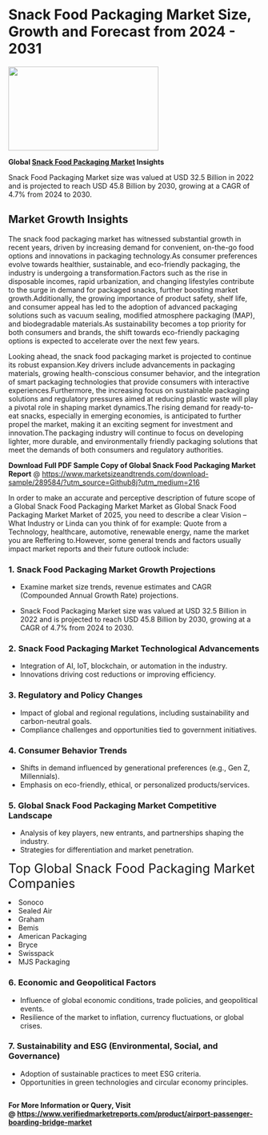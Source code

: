 <H1>Snack Food Packaging Market Size, Growth and Forecast from 2024 - 2031</H1><img class="aligncenter size-medium wp-image-584254" src="https://thirdeyenews.in/wp-content/uploads/2024/09/Global-Market-Research-300x168.jpeg" alt="" width="300" height="168" /><p><strong>Global&nbsp;<a href="https://www.marketsizeandtrends.com/download-sample/289584/?utm_source=Github8j?utm_medium=216">Snack Food Packaging Market</a> Insights</strong></p><p>Snack Food Packaging Market size was valued at USD 32.5 Billion in 2022 and is projected to reach USD 45.8 Billion by 2030, growing at a CAGR of 4.7% from 2024 to 2030.</p><p><h2>Market Growth Insights</h2> <p>The snack food packaging market has witnessed substantial growth in recent years, driven by increasing demand for convenient, on-the-go food options and innovations in packaging technology.As consumer preferences evolve towards healthier, sustainable, and eco-friendly packaging, the industry is undergoing a transformation.Factors such as the rise in disposable incomes, rapid urbanization, and changing lifestyles contribute to the surge in demand for packaged snacks, further boosting market growth.Additionally, the growing importance of product safety, shelf life, and consumer appeal has led to the adoption of advanced packaging solutions such as vacuum sealing, modified atmosphere packaging (MAP), and biodegradable materials.As sustainability becomes a top priority for both consumers and brands, the shift towards eco-friendly packaging options is expected to accelerate over the next few years.</p> <p>Looking ahead, the snack food packaging market is projected to continue its robust expansion.Key drivers include advancements in packaging materials, growing health-conscious consumer behavior, and the integration of smart packaging technologies that provide consumers with interactive experiences.Furthermore, the increasing focus on sustainable packaging solutions and regulatory pressures aimed at reducing plastic waste will play a pivotal role in shaping market dynamics.The rising demand for ready-to-eat snacks, especially in emerging economies, is anticipated to further propel the market, making it an exciting segment for investment and innovation.The packaging industry will continue to focus on developing lighter, more durable, and environmentally friendly packaging solutions that meet the demands of both consumers and regulatory authorities.</p> <p><span class=""><strong>Download Full PDF Sample Copy of Global Snack Food Packaging Market Report</strong> @ <a href="https://www.marketsizeandtrends.com/download-sample/289584/?utm_source=Github8j?utm_medium=216" target="_blank">https://www.marketsizeandtrends.com/download-sample/289584/?utm_source=Github8j?utm_medium=216</a></span></p><p>In order to make an accurate and perceptive description of future scope of a Global&nbsp;Snack Food Packaging Market Market as Global&nbsp;Snack Food Packaging Market Market of 2025, you need to describe a clear Vision &ndash; What Industry or Linda can you think of for example: Quote from a Technology, healthcare, automotive, renewable energy, name the market you are Reffering to.However, some general trends and factors usually impact market reports and their future outlook include:</p><h3>1.&nbsp;<strong>Snack Food Packaging Market Growth Projections</strong></h3><ul><li>Examine market size trends, revenue estimates and CAGR (Compounded Annual Growth Rate) projections.</li><li><p>Snack Food Packaging Market size was valued at USD 32.5 Billion in 2022 and is projected to reach USD 45.8 Billion by 2030, growing at a CAGR of 4.7% from 2024 to 2030.</p></li></ul><h3>2.&nbsp;<strong>Snack Food Packaging Market Technological Advancements</strong></h3><ul><li>Integration of AI, IoT, blockchain, or automation in the industry.</li><li>Innovations driving cost reductions or improving efficiency.</li></ul><h3>3.&nbsp;<strong>Regulatory and Policy Changes</strong></h3><ul><li>Impact of global and regional regulations, including sustainability and carbon-neutral goals.</li><li>Compliance challenges and opportunities tied to government initiatives.</li></ul><h3>4.&nbsp;<strong>Consumer Behavior Trends</strong></h3><ul><li>Shifts in demand influenced by generational preferences (e.g., Gen Z, Millennials).</li><li>Emphasis on eco-friendly, ethical, or personalized products/services.</li></ul><h3>5.&nbsp;<strong>Global Snack Food Packaging Market Competitive Landscape</strong></h3><ul><li>Analysis of key players, new entrants, and partnerships shaping the industry.</li><li>Strategies for differentiation and market penetration.</li></ul><p data-pm-slice="1 1 []"><span style="color: inherit; font-family: inherit; font-size: 25px;">Top Global Snack Food Packaging Market Companies</span></p><div class="" data-test-id=""><p><li>Sonoco</li><li> Sealed Air</li><li> Graham</li><li> Bemis</li><li> American Packaging</li><li> Bryce</li><li> Swisspack</li><li> MJS Packaging</li></p></div><h3>6.&nbsp;<strong>Economic and Geopolitical Factors</strong></h3><ul><li>Influence of global economic conditions, trade policies, and geopolitical events.</li><li>Resilience of the market to inflation, currency fluctuations, or global crises.</li></ul><h3>7.&nbsp;<strong>Sustainability and ESG (Environmental, Social, and Governance)</strong></h3><ul><li>Adoption of sustainable practices to meet ESG criteria.</li><li>Opportunities in green technologies and circular economy principles.</li></ul><h2><strong style="font-size: 14px;">For More Information or Query, Visit @&nbsp;</strong><a style="background-color: #ffffff; font-size: 14px;" href="https://www.marketsizeandtrends.com/report/snack-food-packaging-market/" target="_blank">https://www.verifiedmarketreports.com/product/airport-passenger-boarding-bridge-market</a></h2>